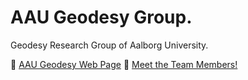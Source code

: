 # AAU Geodesy Group.
Geodesy Research Group of Aalborg University.

🔗 [AAU Geodesy Web Page](https://aaugeodesy.com/)
👥 [Meet the Team Members!](https://aaugeodesy.com/team-members/)
